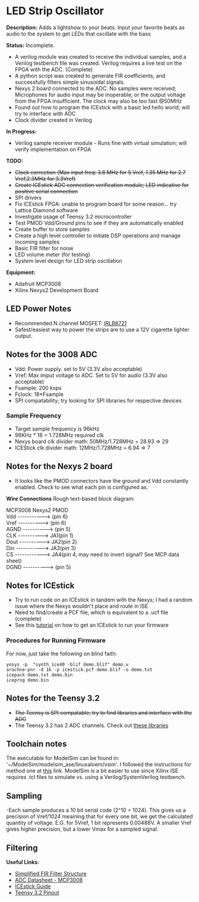 # LED Strip Oscillator

**Description:** Adds a lightshow to your beats. Input your favorite beats as audio to the system to get LEDs that oscillate with the bass

**Status:** Incomplete. 
- A verilog module was created to receive the individual samples, and a Verilog testbench file was created. Verilog requires a live test on the FPGA with the ADC. (Complete)
- A python script was created to generate FIR coefficients, and successfully filters simple sinusoidal signals.
- Nexys 2 board connected to the ADC. No samples were received; Microphones for audio input may be inoperable, or the output voltage from the FPGA insufficient. The clock may also be too fast @50MHz
- Found out how to program the ICEstick with a basic led hello world; will try to interface with ADC
- Clock divider created in Verilog

**In Progress:**
- Verilog sample receiver module - Runs fine with virtual simulation; will verify implementation on FPGA

**TODO:**
- ~~Clock correction (Max input freq: 3.6 MHz for 5 Vref, 1.35 MHz for 2.7 Vref,2.3MHz for 3.3Vref)~~
- ~~Create ICEstick ADC connection verification module; LED indicative for positive serial connection~~
- SPI drivers
- Fix ICEstick FPGA: unable to program board for some reason... try Lattice Diamond software
- Investigate usage of Teensy 3.2 microcontroller
- Test PMOD Vdd/Ground pins to see if they are automatically enabled
- Create buffer to store samples
- Create a high level controller to initiate DSP operations and manage incoming samples
- Basic FIR filter for noise 
- LED volume meter (for testing)
- System level design for LED strip oscillation

**Equipment:**
- Adafruit MCP3008
- Xilinx Nexys2 Development Board

## LED Power Notes
- Recommended N channel MOSFET: [IRLB8721](https://www.jameco.com/z/IRLB8721PBF-Infineon-Technologies-IRLB8721-HEXFET-reg-Power-N-Channel-MOSFET_2210626.html)
- Safest/easiest way to power the strips are to use a 12V cigarette lighter output.

## Notes for the 3008 ADC
- Vdd: Power supply. set to 5V (3.3V also acceptable)
- Vref: Max imput voltage to ADC. Set to 5V for audio (3.3V also acceptable)
- Fsample: 200 ksps
- Fclock: 18*Fsample
- SPI compatability; try looking for SPI libraries for respective devices

### Sample Frequency
- Target sample frequency is 96kHz
- 96KHz * 18 = 1.728MHz required clk
- Nexys board clk divider math: 50MHz/1.728MHz = 28.93 => 29
- ICEStick clk divider math: 12MHz/1.728MHz = 6.94 => 7

## Notes for the Nexys 2 board
- It looks like the PMOD connectors have the ground and Vdd constantly enabled. Check to see what each pin is configured as.

**Wire Connections**
Rough text-based block diagram:

MCP3008          Nexys2 PMOD  
Vdd -----------> (pin 6)  
Vref ----------> (pin 6)  
AGND ----------> (pin 5)  
CLK  ----------> JA1(pin 1)  
Dout ----------> JA2(pin 2)  
Din -----------> JA3(pin 3)  
CS ------------> JA4(pin 4, may need to invert signal? See MCP data sheet)  
DGND ----------> (pin 5)  

## Notes for ICEstick
- Try to run code on an ICEstick in tandem with the Nexys; I had a random issue where the Nexys wouldn't place and route in ISE
- Need to find/create a PCF file, which is equivalent to a .ucf file (complete)
- See this [tutorial](https://www.youtube.com/watch?v=1CNVsxoLI60) on how to get an ICEstick to run your firmware

### Procedures for Running Firmware
For now, just take the following on blind faith:

`yosys -p  "synth_ice40 -blif demo.blif" demo.v`  
`arachne-pnr -d 1k -p icestick.pcf demo.blif -o demo.txt`  
`icepack demo.txt demo.bin`  
`iceprog demo.bin`  

## Notes for the Teensy 3.2
- ~~The Teensy is SPI compatable; try to find libraries and interface with the ADC~~
- The Teensy 3.2 has 2 ADC channels. Check out [these libraries](https://github.com/pedvide/ADC)

## Toolchain notes
The executable for ModelSim can be found in: '~/ModelSim/modelsim_ase/linuxaloem/vsim'. I followed the instructions for method
one at [this](https://mattaw.blogspot.com/2014/05/making-modelsim-altera-starter-edition.html) link. ModelSim is a bit easier to 
use since Xilinx ISE requires .tcl files to simulate vs. using a Verilog/SystemVerilog testbench.

## Sampling 
-Each sample produces a 10 bit serial code (2^10 = 1024). This gives us a precision of Vref/1024 meaining that for every one bit, we get the 
calculated quantity of voltage. E.G. for 5Vref, 1 bit represents 0.00488V. A smaller Vref gives higher precision, but a lower Vmax for a 
sampled signal.

## Filtering

**Useful Links:**
- [Simplified FIR Filter Structure](https://www.embedded.com/design/real-time-and-performance/4008837/DSP-Tricks-An-odd-way-to-build-a-simplified-FIR-filter-structure)
- [ADC Datasheet - MCP3008](https://cdn-shop.adafruit.com/datasheets/MCP3008.pdf)
- [ICEstick Guide](https://www.google.com/url?sa=t&rct=j&q=&esrc=s&source=web&cd=11&ved=2ahUKEwjLo6G6jYDiAhWS9Z4KHWuFA2cQFjAKegQIBBAC&url=http%3A%2F%2Fwww.latticesemi.com%2F~%2Fmedia%2FLatticeSemi%2FDocuments%2FUserManuals%2FEI%2Ficestickusermanual.pdf&usg=AOvVaw19ZCAmDB7WRAJ_kS7Q2jhQ)
- [Teensy 3.2 Pinout](https://www.pjrc.com/teensy/card7a_rev1.pdf)

